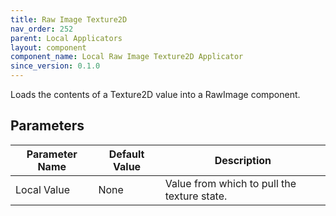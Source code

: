 ```yaml
---
title: Raw Image Texture2D
nav_order: 252
parent: Local Applicators
layout: component
component_name: Local Raw Image Texture2D Applicator
since_version: 0.1.0
---
```


Loads the contents of a Texture2D value into a RawImage component.

## Parameters

| Parameter Name | Default Value | Description                                 |
|----------------|---------------|---------------------------------------------|
| Local Value    | None          | Value from which to pull the texture state. |